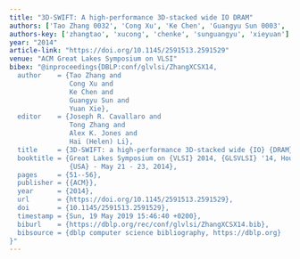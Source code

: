 ```yaml
---
title: "3D-SWIFT: A high-performance 3D-stacked wide IO DRAM"
authors: ['Tao Zhang 0032', 'Cong Xu', 'Ke Chen', 'Guangyu Sun 0003', 'Yuan Xie 0001']
authors-key: ['zhangtao', 'xucong', 'chenke', 'sunguangyu', 'xieyuan']
year: "2014"
article-link: "https://doi.org/10.1145/2591513.2591529"
venue: "ACM Great Lakes Symposium on VLSI"
bibex: "@inproceedings{DBLP:conf/glvlsi/ZhangXCSX14,
  author    = {Tao Zhang and
               Cong Xu and
               Ke Chen and
               Guangyu Sun and
               Yuan Xie},
  editor    = {Joseph R. Cavallaro and
               Tong Zhang and
               Alex K. Jones and
               Hai (Helen) Li},
  title     = {3D-SWIFT: a high-performance 3D-stacked wide {IO} {DRAM}},
  booktitle = {Great Lakes Symposium on {VLSI} 2014, {GLSVLSI} '14, Houston, TX,
               {USA} - May 21 - 23, 2014},
  pages     = {51--56},
  publisher = {{ACM}},
  year      = {2014},
  url       = {https://doi.org/10.1145/2591513.2591529},
  doi       = {10.1145/2591513.2591529},
  timestamp = {Sun, 19 May 2019 15:46:40 +0200},
  biburl    = {https://dblp.org/rec/conf/glvlsi/ZhangXCSX14.bib},
  bibsource = {dblp computer science bibliography, https://dblp.org}
}"
---
```

